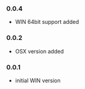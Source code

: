 ### 0.0.4
- WIN 64bit support added

### 0.0.2  
- OSX version added

### 0.0.1  
- initial WIN version
